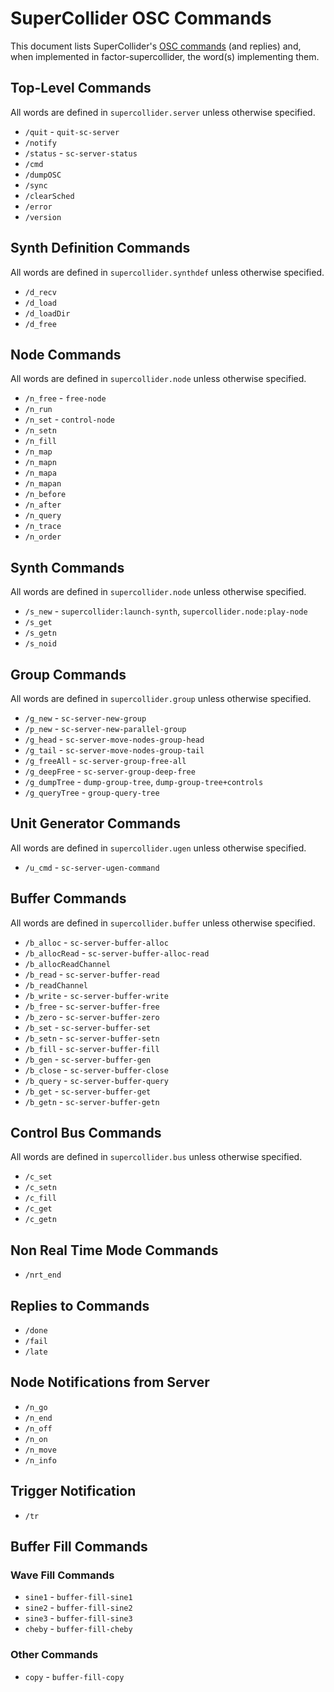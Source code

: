 # SuperCollider OSC Commands

This document lists SuperCollider's [OSC commands](http://doc.sccode.org/Reference/Server-Command-Reference.html) (and replies) and, when implemented in factor-supercollider, the word(s) implementing them.

## Top-Level Commands
All words are defined in `supercollider.server` unless otherwise specified.
- `/quit` - `quit-sc-server`
- `/notify`
- `/status` - `sc-server-status`
- `/cmd`
- `/dumpOSC`
- `/sync`
- `/clearSched`
- `/error`
- `/version`

## Synth Definition Commands
All words are defined in `supercollider.synthdef` unless otherwise specified.
- `/d_recv`
- `/d_load`
- `/d_loadDir`
- `/d_free`

## Node Commands
All words are defined in `supercollider.node` unless otherwise specified.
- `/n_free` - `free-node`
- `/n_run`
- `/n_set` - `control-node`
- `/n_setn`
- `/n_fill`
- `/n_map`
- `/n_mapn`
- `/n_mapa`
- `/n_mapan`
- `/n_before`
- `/n_after`
- `/n_query`
- `/n_trace`
- `/n_order`

## Synth Commands
All words are defined in `supercollider.node` unless otherwise specified.
- `/s_new` - `supercollider:launch-synth`, `supercollider.node:play-node`
- `/s_get`
- `/s_getn`
- `/s_noid`

## Group Commands
All words are defined in `supercollider.group` unless otherwise specified.
- `/g_new` - `sc-server-new-group`
- `/p_new` - `sc-server-new-parallel-group`
- `/g_head` - `sc-server-move-nodes-group-head`
- `/g_tail` - `sc-server-move-nodes-group-tail`
- `/g_freeAll` - `sc-server-group-free-all`
- `/g_deepFree` - `sc-server-group-deep-free`
- `/g_dumpTree` - `dump-group-tree`, `dump-group-tree+controls`
- `/g_queryTree` - `group-query-tree`

## Unit Generator Commands
All words are defined in `supercollider.ugen` unless otherwise specified.
- `/u_cmd` - `sc-server-ugen-command`

## Buffer Commands
All words are defined in `supercollider.buffer` unless otherwise specified.
- `/b_alloc` - `sc-server-buffer-alloc`
- `/b_allocRead` - `sc-server-buffer-alloc-read`
- `/b_allocReadChannel`
- `/b_read` - `sc-server-buffer-read`
- `/b_readChannel`
- `/b_write` - `sc-server-buffer-write`
- `/b_free` - `sc-server-buffer-free`
- `/b_zero` - `sc-server-buffer-zero`
- `/b_set` - `sc-server-buffer-set`
- `/b_setn` - `sc-server-buffer-setn`
- `/b_fill` - `sc-server-buffer-fill`
- `/b_gen` - `sc-server-buffer-gen`
- `/b_close` - `sc-server-buffer-close`
- `/b_query` - `sc-server-buffer-query`
- `/b_get` - `sc-server-buffer-get`
- `/b_getn` - `sc-server-buffer-getn`

## Control Bus Commands
All words are defined in `supercollider.bus` unless otherwise specified.
- `/c_set`
- `/c_setn`
- `/c_fill`
- `/c_get`
- `/c_getn`

## Non Real Time Mode Commands
- `/nrt_end`

## Replies to Commands
- `/done`
- `/fail`
- `/late`

## Node Notifications from Server
- `/n_go`
- `/n_end`
- `/n_off`
- `/n_on`
- `/n_move`
- `/n_info`

## Trigger Notification
- `/tr`

## Buffer Fill Commands

### Wave Fill Commands
- `sine1` - `buffer-fill-sine1`
- `sine2` - `buffer-fill-sine2`
- `sine3` - `buffer-fill-sine3`
- `cheby` - `buffer-fill-cheby`

### Other Commands
- `copy` - `buffer-fill-copy`
